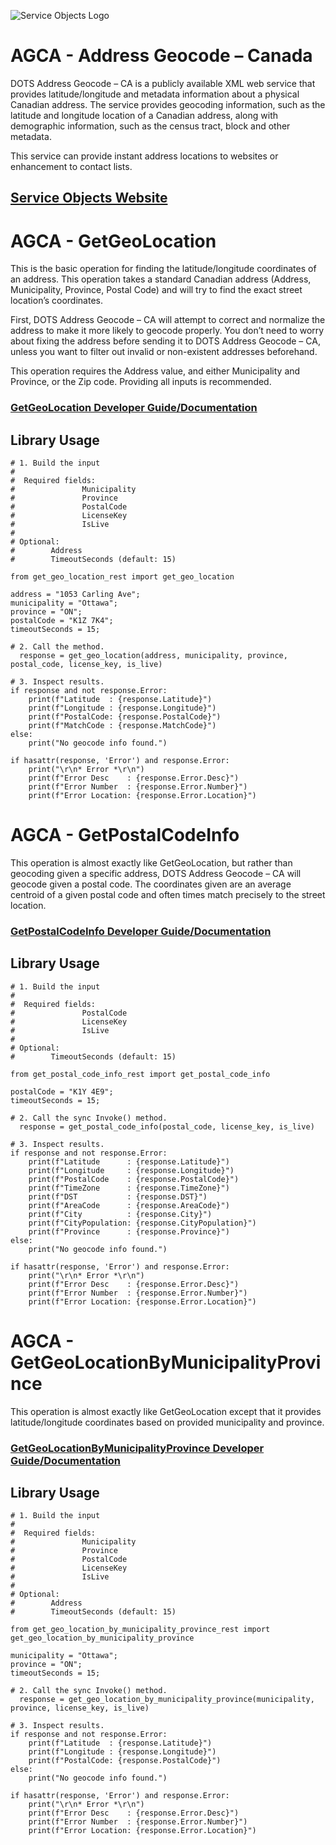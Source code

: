 ﻿![Service Objects Logo](https://www.serviceobjects.com/wp-content/uploads/2021/05/SO-Logo-with-TM.gif "Service Objects Logo")

# AGCA - Address Geocode – Canada 

DOTS Address Geocode – CA is a publicly available XML web service that provides latitude/longitude and metadata information about a physical Canadian address. The service provides geocoding information, such as the latitude and longitude location of a Canadian address, along with demographic information, such as the census tract, block and other metadata.

This service can provide instant address locations to websites or enhancement to contact lists.

## [Service Objects Website](https://serviceobjects.com)

# AGCA - GetGeoLocation

This is the basic operation for finding the latitude/longitude coordinates of an address. This operation takes a standard Canadian address (Address, Municipality, Province, Postal Code) and will try to find the exact street location’s coordinates. 

First, DOTS Address Geocode – CA will attempt to correct and normalize the address to make it more likely to geocode properly. You don’t need to worry about fixing the address before sending it to DOTS Address Geocode – CA, unless you want to filter out invalid or non-existent addresses beforehand.

This operation requires the Address value, and either Municipality and Province, or the Zip code. Providing all inputs is recommended.

### [GetGeoLocation Developer Guide/Documentation](https://www.serviceobjects.com/docs/dots-address-geocode-canada/agca-operations/agca-getgeolocation-recommended/)

## Library Usage

```
# 1. Build the input
#
#  Required fields:
#               Municipality 
#               Province
#               PostalCode
#               LicenseKey
#               IsLive
# 
# Optional:
#        Address
#        TimeoutSeconds (default: 15)

from get_geo_location_rest import get_geo_location

address = "1053 Carling Ave";
municipality = "Ottawa";
province = "ON";
postalCode = "K1Z 7K4";
timeoutSeconds = 15;

# 2. Call the method.
  response = get_geo_location(address, municipality, province, postal_code, license_key, is_live)

# 3. Inspect results.
if response and not response.Error:
    print(f"Latitude  : {response.Latitude}")
    print(f"Longitude : {response.Longitude}")
    print(f"PostalCode: {response.PostalCode}")
    print(f"MatchCode : {response.MatchCode}")
else:
    print("No geocode info found.")

if hasattr(response, 'Error') and response.Error:
    print("\r\n* Error *\r\n")
    print(f"Error Desc    : {response.Error.Desc}")
    print(f"Error Number  : {response.Error.Number}")
    print(f"Error Location: {response.Error.Location}")
```

# AGCA - GetPostalCodeInfo 

This operation is almost exactly like GetGeoLocation, but rather than geocoding given a specific address, DOTS Address Geocode – CA will geocode given a postal code. The coordinates given are an average centroid of a given postal code and often times match precisely to the street location.

### [GetPostalCodeInfo  Developer Guide/Documentation](https://www.serviceobjects.com/docs/dots-address-geocode-canada/agca-operations/agca-getpostalcodeinfo/)

## Library Usage

```
# 1. Build the input
#
#  Required fields:
#               PostalCode
#               LicenseKey
#               IsLive
# 
# Optional:
#        TimeoutSeconds (default: 15)

from get_postal_code_info_rest import get_postal_code_info

postalCode = "K1Y 4E9";
timeoutSeconds = 15;

# 2. Call the sync Invoke() method.
  response = get_postal_code_info(postal_code, license_key, is_live)

# 3. Inspect results.
if response and not response.Error:
    print(f"Latitude      : {response.Latitude}")
    print(f"Longitude     : {response.Longitude}")
    print(f"PostalCode    : {response.PostalCode}")
    print(f"TimeZone      : {response.TimeZone}")
    print(f"DST           : {response.DST}")
    print(f"AreaCode      : {response.AreaCode}")
    print(f"City          : {response.City}")
    print(f"CityPopulation: {response.CityPopulation}")
    print(f"Province      : {response.Province}")
else:
    print("No geocode info found.")

if hasattr(response, 'Error') and response.Error:
    print("\r\n* Error *\r\n")
    print(f"Error Desc    : {response.Error.Desc}")
    print(f"Error Number  : {response.Error.Number}")
    print(f"Error Location: {response.Error.Location}") 
```

# AGCA - GetGeoLocationByMunicipalityProvince

This operation is almost exactly like GetGeoLocation except that it provides latitude/longitude coordinates based on provided municipality and province.

### [GetGeoLocationByMunicipalityProvince Developer Guide/Documentation](https://www.serviceobjects.com/docs/dots-address-geocode-canada/agca-operations/agca-getgeolocationbymunicipalityprovince/)

## Library Usage

```
# 1. Build the input
#
#  Required fields:
#               Municipality 
#               Province
#               PostalCode
#               LicenseKey
#               IsLive
# 
# Optional:
#        Address
#        TimeoutSeconds (default: 15)

from get_geo_location_by_municipality_province_rest import get_geo_location_by_municipality_province

municipality = "Ottawa";
province = "ON";
timeoutSeconds = 15;

# 2. Call the sync Invoke() method.
  response = get_geo_location_by_municipality_province(municipality, province, license_key, is_live)

# 3. Inspect results.
if response and not response.Error:
    print(f"Latitude  : {response.Latitude}")
    print(f"Longitude : {response.Longitude}")
    print(f"PostalCode: {response.PostalCode}")
else:
    print("No geocode info found.")

if hasattr(response, 'Error') and response.Error:
    print("\r\n* Error *\r\n")
    print(f"Error Desc    : {response.Error.Desc}")
    print(f"Error Number  : {response.Error.Number}")
    print(f"Error Location: {response.Error.Location}")
```
